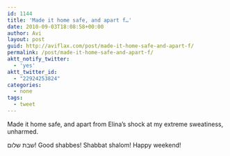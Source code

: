 ```yaml
---
id: 1144
title: 'Made it home safe, and apart f…'
date: 2010-09-03T18:08:58+00:00
author: Avi
layout: post
guid: http://aviflax.com/post/made-it-home-safe-and-apart-f/
permalink: /post/made-it-home-safe-and-apart-f/
aktt_notify_twitter:
  - 'yes'
aktt_twitter_id:
  - "22924253824"
categories:
  - none
tags:
  - tweet
---
```

Made it home safe, and apart from Elina&#8217;s shock at my extreme sweatiness, unharmed.

שבת שלום! Good shabbes! Shabbat shalom! Happy weekend!